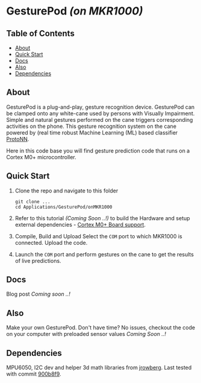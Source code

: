 GesturePod *(on MKR1000)*
=========================

## Table of Contents

- [About](#about)
- [Quick Start](#quick-start)
- [Docs](#docs)
- [Also](#also)
- [Dependencies](#dependencies)

## About

GesturePod is a plug-and-play, gesture recognition device. GesturePod can be clamped onto any white-cane used by persons with Visually Impairment. Simple and natural gestures performed on the cane triggers corresponding activities on the phone. This gesture recognition system on the cane powered by (real time robust Machine Learning (ML) based classifier [ProtoNN](https://github.com/Microsoft/EdgeML/blob/master/docs/publications/ProtoNN.pdf). 


Here in this code base you will find gesture prediction code that runs on a Cortex M0+ microcontroller. 

## Quick Start

1. Clone the repo and navigate to this folder
	```
	git clone ...
	cd Applications/GesturePod/onMKR1000
	```
2. Refer to this tutorial _(Coming Soon ..!)_ to build the Hardware and setup external dependencies - [Cortex M0+ Board support](https://www.hackster.io/charifmahmoudi/arduino-mkr1000-getting-started-08bb4a).
		
3. Compile, Build and Upload
	Select the ```COM``` port to which MKR1000 is connected.
	Upload the code.

4. Launch the ```COM``` port and perform gestures on the cane to get the results of live predictions.

## Docs
Blog post _Coming soon ..!_

## Also
Make your own GesturePod.
Don't have time? No issues, checkout the code on your computer with preloaded sensor values _Coming Soon ..!_

## Dependencies
MPU6050, I2C dev and helper 3d math libraries from [jrowberg](https://github.com/jrowberg/i2cdevlib). Last tested with commit [900b8f9](https://github.com/jrowberg/i2cdevlib/tree/900b8f959e9fa5c3126e0301f8a61d45a4ea99cc).
